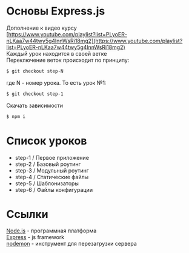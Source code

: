 # Основы Express.js
Дополнение к видео курсу  
[https://www.youtube.com/playlist?list=PLyoER-nLKaa7w44twy5g4lnnWsRi18mg2](https://www.youtube.com/playlist?list=PLyoER-nLKaa7w44twy5g4lnnWsRi18mg2)  
Каждый урок находится в своей ветке  
Переключение веток происходит по принципу:  
```sh
$ git checkout step-N
```
где N - номер урока.
То есть урок №1:
```sh
$ git checkout step-1
```
Скачать зависимости 
```sh
$ npm i
```
# Список уроков
- step-1 / Первое приложение
- step-2 / Базовый роутинг
- step-3 / Модульный роутинг
- step-4 / Статические файлы
- step-5 / Шаблонизаторы
- step-6 / Файлы конфигурации

# Ссылки
[Node.js](https://nodejs.org/en/) - программная платформа  
[Express](https://expressjs.com/) - js framework  
[nodemon](https://www.npmjs.com/package/nodemon) - инструмент для перезагрузки сервера  
